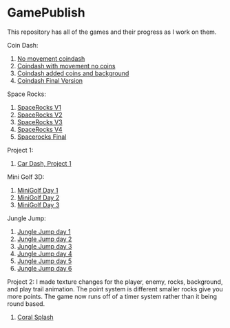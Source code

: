 # GamePublish
This repository has all of the games and their progress as I work on them.

Coin Dash:
1. [No movement coindash](player_scene_08_30)
2. [Coindash with movement no coins](Movement_8_30)
3. [Coindash added coins and background](pl_scene_09_04_24)
4. [Coindash Final Version](CompleteCoinDash)
   
Space Rocks:
1. [SpaceRocks V1](SpaceRocks1)
2. [SpaceRocks V2](SpaceRocks2)
3. [SpaceRocks V3](SpaceRocks3)
4. [SpaceRocks V4](SpaceRocks4)
5. [Spacerocks Final](SpaceRocksFinal)

Project 1:
1. [Car Dash, Project 1](CarDashFin)

Mini Golf 3D:
1. [MiniGolf Day 1](day1)
2. [MiniGolf Day 2](day2)
3. [MiniGolf Day 3](day3)

Jungle Jump:
1. [Jungle Jump day 1](JungleJumpDay1)
2. [Jungle Jump day 2](JungleJumpDay2)
3. [Jungle Jump day 3](JungleJumpDay3)
4. [Jungle Jump day 4](JungleJumpDay4)
5. [Jungle Jump day 5](JungleJumpDay5)
6. [Jungle Jump day 6](JungleJumpDay6)

Project 2:
I made texture changes for the player, enemy, rocks, background, and play trail animation. The point system is different smaller rocks give you more points. The game now runs off of a timer system rather than it being round based.
1. [Coral Splash](CoralSplash)
